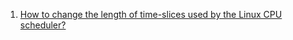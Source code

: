  1. [How to change the length of time-slices used by the Linux CPU scheduler?](https://unix.stackexchange.com/questions/466722/how-to-change-the-length-of-time-slices-used-by-the-linux-cpu-scheduler)
